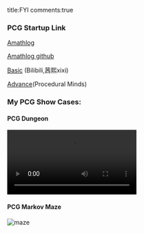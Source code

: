 title:FYI
comments:true

### PCG Startup Link


[Amathlog](https://youtu.be/hjk9308SCeE?si=myl45WMYFspxgyXG)

[Amathlog github](https://github.com/Amathlog/TutorialPCG)

[Basic](https://www.bilibili.com/video/BV1Ja4y1q7wZ/) (Bilibili,茜熙xixi)

[Advance](https://www.youtube.com/@Procedural_Minds)(Procedural Minds) 


### My PCG Show Cases:

####  PCG Dungeon

<video src="../assets/video/pcg_dungeon.mp4" controls autoplay loop>
  Your browser does not support the video tag.
</video>

#### PCG Markov Maze
![maze](../assets/img/pcg_maze.png)